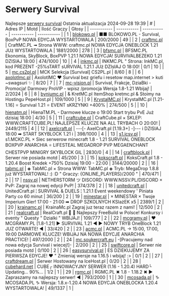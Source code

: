 
# Serwery Survival
Najlepsze [serwery survival](https://mcserwery.pl/serwery/minecraft/tryb/Survival)
Ostatnia aktualizacja 2024-09-28 19:39
| # | Adres IP | Motd | Ilość Graczy | Głosy |
| ----------- | ----------- | ----------- | ----------- | ----------- |
| 1 | 	[blokowo.pl](https://mcserwery.pl/serwery/minecraft/98/) | ■■ BLOKOWO.PL - Survival, BoxPvP NOWA EDYCJA WYSTARTOWALA | 200/2000 | 49 |
| 2 | 	[craftmc.pl](https://mcserwery.pl/serwery/minecraft/87/) | CraftMC.PL ➟ Strona WWW: craftmc.pl NOWA EDYCJA ONEBLOCK 1.21 JUż WYSTARTOWALA | 1881/2000 | 278 |
| 3 | 	[bfsmc.pl](https://mcserwery.pl/serwery/minecraft/2/) | BFSMC.PL  Ekonomia, SkyBlock, BoxPVP  1.21.1 NOWA EDYCJA! SURVIVALBEZEKO 1.21 DZISIAJ 18:00 | 474/1000 | 10 |
| 4 | 	[inkmc.pl](https://mcserwery.pl/serwery/minecraft/15/) | INKMC.PL " Strona: InkMC.pl, kod PREZENT -25%sTART sURVIVAL 1.21.1 JUż DZIsIAJ O 18:00! | 0/1 | 10 |
| 5 | 	[mc.cs2pl.pl](https://mcserwery.pl/serwery/minecraft/783/) | MCK  Selekcja [Survival] CS2PL.pl | 8/60 | 8 |
| 6 | 	[axolotlmc.pl](https://mcserwery.pl/serwery/minecraft/251/) | AxolotlMC ❤ Survival bez griefu i resetow map.internet > kuti ~swagsuri ✨ | 8/20 | 7 |
| 7 | 	[mc-vision.pl](https://mcserwery.pl/serwery/minecraft/211/) | Survival, Frakcje, DziaBki - Promocja\! Darmowy ProVIP - wpisz /promocja Wersja 1.8-1.21 Wbijaj\! | 2/2024 | 6 |
| 8 | 	[byniumc.pl](https://mcserwery.pl/serwery/minecraft/157/) | & KretMC.pl  ItemShop kretmc.pl & Stoimy na Hostingu PepeHost.pl | 109/1000 | 5 |
| 9 | 	[KrystalMC.pl](https://mcserwery.pl/serwery/minecraft/202/) | KrystalMC.pl [1.21-1.16] ⭐ Survival 1.21 ⭐ EVENT sKRZYNKI +400% | 274/500 | 5 |
| 10 | 	[hienatm.pl](https://mcserwery.pl/serwery/minecraft/764/) | HienaTM.PL - Darmowe klucze o 19:00 Start trybu PvE Już dzisiaj 18:00 | 4/30 | 5 |
| 11 | 	[craftcube.pl](https://mcserwery.pl/serwery/minecraft/196/) | CraftCube.pl × SKLEP: WWW.CRAFTCUBE.PL!  NAJLEPSZE KLUCZE NA ALL TRYBACH O 20:00! | 2449/2115 | 4 |
| 12 | 	[axelcraft.pl](https://mcserwery.pl/serwery/minecraft/223/) | ---[- AxelCraft.pl [1.19.3+] -]--- i DZISIAJ 18:00 ➡ START SKYBLOCK 1.21 i | 398/1000 | 4 |
| 13 | 	[s1.icsv.pl](https://mcserwery.pl/serwery/minecraft/286/) |  s1.MCKC.PL × Siec serwerow minecraft 1.8 - 1.21 SURVIVAL  ONEBLOCK  BOXPVP  ANARCHIA  ⭐ LIFESTEAL  MEGADROP  PVP  MEGAENCHANT  CHESTPVP  MINIGRY  SKYBLOCK  GIL | 2830/0 | 4 |
| 14 | 	[craftblock.pl](https://mcserwery.pl/serwery/minecraft/280/) | Serwer nie posiada motd | 45/200 | 3 |
| 15 | 	[kokscraft.pl](https://mcserwery.pl/serwery/minecraft/1/) | KoksCraft.pl  1.8 - 1.20.4 Boost Kredek +750% Dzisiaj 19:00 - 22:00 | 3144/20000 | 2 |
| 16 | 	[tabmc.pl](https://mcserwery.pl/serwery/minecraft/3/) | ◈ TabMC.pl × Strona WWW: TabMC.pl  ◈ Tryb: MegaDrop 1.8.8 już WYSTARTOWAL! :) :D " Graczy: {ONLINE_PLAYERS}/2000 " | 470/471 | 2 |
| 17 | 	[nssv.pl](https://mcserwery.pl/serwery/minecraft/4/) | NETHERSTORM ツ DISCORD: WWW.NSSV.PL/DISCORD × PvP: Zagraj na nowej edycji PvP! | 374/378 | 2 |
| 18 | 	[unitedcraft.pl](https://mcserwery.pl/serwery/minecraft/11/) | UnitedCraft.pl ¦ SURVIVAL & DUELS ¦ 1.21.1 Event weekendowy ' Piniata Party co 60 minut | 36/200 | 2 |
| 19 | 	[minestar.pl](https://mcserwery.pl/serwery/minecraft/23/) | × MINESTAR × Twoje Imperium Gier! 17:00 - 21:00 ➡ DROP SZKOLNYCH KSIażEK x5 | 2389/1 | 2 |
| 20 | 	[krainamc.pl](https://mcserwery.pl/serwery/minecraft/39/) | KrainaMc.pl  Zagraj juz teraz razem z nami! | 12/500 | 2 |
| 21 | 	[realcraft.pl](https://mcserwery.pl/serwery/minecraft/63/) | RealCraft.pl   Najlepszy FreeBuild w Polsce! Konkursy i eventy " Questy " Dzialki " WBIJAJ! | 109/777 | 2 |
| 22 | 	[mcgramy.pl](https://mcserwery.pl/serwery/minecraft/197/) | ❤ MCGRAMY.PL [1.8-1.21] ▶ SURVIVAL 1.21 ◀  ▶ NOWY TRYB  OneBlock 1.21  JUZ OTWARTE! ◀ | 33/420 | 2 |
| 23 | 	[acmc.pl](https://mcserwery.pl/serwery/minecraft/220/) |  ACMC.PL → 15:00, 17:00, 19:00 DARMOWE KLUCZE!  WBIJAJ NA NOWA EDYCJE ANARCHIA PRACTICE! | 497/2000 | 2 |
| 24 | 	[mc.soukercraft.eu](https://mcserwery.pl/serwery/minecraft/533/) | -[Pracujemy nad nowa edycja Survival i wiecej!]- | 2/200 | 2 |
| 25 | 	[swiftcore.pl](https://mcserwery.pl/serwery/minecraft/60/) | Serwer nie posiada motd | 0/100 | 2 |
| 26 | 	[easysurvival.pl](https://mcserwery.pl/serwery/minecraft/736/) | ES  DZIEKUJEMY ZA PIERWSZA EDYCJE! ❤ " Zmieniaj wersje na 1.16.5 i wbijaj! :> | 0/1 | 2 |
| 27 | 	[craftdream.pl](https://mcserwery.pl/serwery/minecraft/746/) | Serwer Hostowany na IceHost.pl | 0/20 | 2 |
| 28 | 	[cubehard.net](https://mcserwery.pl/serwery/minecraft/10/) | CUBE┌ INNOWACYJNY SERWER (1.16 - 1.20.4) HARD└ Updating...  90%... | 1/2 | 1 |
| 29 | 	[rgmc.pl](https://mcserwery.pl/serwery/minecraft/34/) | RGMC.PL ✖ 1.8 - 1.18.2 ✖ ► Zapraszamy na najlepszy serwer! ◄ | 793/2000 | 1 |
| 30 | 	[mcosada.pl](https://mcserwery.pl/serwery/minecraft/65/) | ♑ MCOSADA.PL ♑ Wersja: 1.8.x-1.20.4  NOWA EDYCJA ONEBLOCKA 1.20.4 WYSTARTOWALA! | 49/1337 | 1 |
